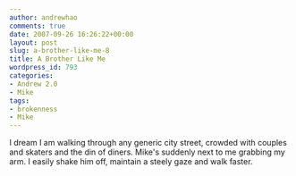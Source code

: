 ```yaml
---
author: andrewhao
comments: true
date: 2007-09-26 16:26:22+00:00
layout: post
slug: a-brother-like-me-8
title: A Brother Like Me
wordpress_id: 793
categories:
- Andrew 2.0
- Mike
tags:
- brokenness
- Mike
---
```


I dream I am walking through any generic city street, crowded with couples and skaters and the din of diners. Mike's suddenly next to me grabbing my arm. I easily shake him off, maintain a steely gaze and walk faster.
